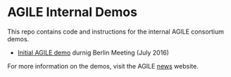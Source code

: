 # AGILE Internal Demos

This repo contains code and instructions for the internal AGILE consortium demos. 

  - [Initial AGILE demo] durnig Berlin Meeting (July 2016)

For more information on the demos, visit the AGILE [news] website.

   [Initial AGILE demo]: <https://github.com/Agile-IoT/internal-demos/tree/master/Berlin2016-Demo>
   [news]: <http://agile-iot.eu/event-calendar/>